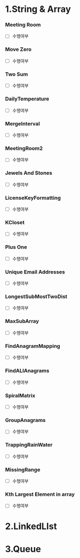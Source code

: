 # 1.String & Array
### Meeting Room
- [ ] 수행여부

### Move Zero
- [ ] 수행여부
### Two Sum
- [ ] 수행여부
### DailyTemperature
- [ ] 수행여부

### MergeInterval
- [ ] 수행여부
### MeetingRoom2
- [ ] 수행여부

### Jewels And Stones
- [ ] 수행여부

### LicenseKeyFormatting
- [ ] 수행여부
### KCloset
- [ ] 수행여부

### Plus One
- [ ] 수행여부

### Unique Email Addresses
- [ ] 수행여부

### LongestSubMostTwoDist
- [ ] 수행여부

### MaxSubArray
- [ ] 수행여부

### FindAnagramMapping
- [ ] 수행여부
### FindALlAnagrams
- [ ] 수행여부

### SpiralMatrix
- [ ] 수행여부

### GroupAnagrams
- [ ] 수행여부
### TrappingRainWater
- [ ] 수행여부

### MissingRange
- [ ] 수행여부
### Kth Largest Element in array
- [ ] 수행여부
# 2.LinkedLIst

# 3.Queue